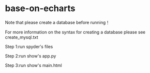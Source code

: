 # base-on-echarts
Note that please create a database before running！

For more information on the syntax for creating a database please see create_mysql.txt

Step 1:run spyder's files

Step 2:run show's app.py

Step 3:run show's main.html
